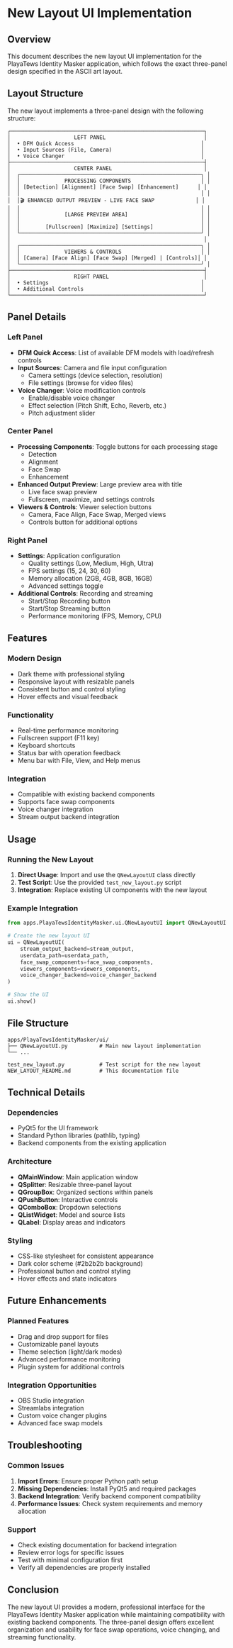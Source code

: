 # New Layout UI Implementation

## Overview

This document describes the new layout UI implementation for the PlayaTews Identity Masker application, which follows the exact three-panel design specified in the ASCII art layout.

## Layout Structure

The new layout implements a three-panel design with the following structure:

```
┌─────────────────────────────────────────────────────────────┐
│                    LEFT PANEL                               │
│  • DFM Quick Access                                        │
│  • Input Sources (File, Camera)                            │
│  • Voice Changer                                           │
├─────────────────────────────────────────────────────────────┤
│                    CENTER PANEL                             │
│  ┌─────────────────────────────────────────────────────────┐ │
│  │              PROCESSING COMPONENTS                      │ │
│  │ [Detection] [Alignment] [Face Swap] [Enhancement]      │ │
│  │                                                         │ │
│  │🎬 ENHANCED OUTPUT PREVIEW - LIVE FACE SWAP             │ │
│  │                                                         │ │
│  │              [LARGE PREVIEW AREA]                       │ │
│  │                                                         │ │
│  │        [Fullscreen] [Maximize] [Settings]               │ │
│  └─────────────────────────────────────────────────────────┘ │
│                                                             │
│  ┌─────────────────────────────────────────────────────────┐ │
│  │              VIEWERS & CONTROLS                         │ │
│  │ [Camera] [Face Align] [Face Swap] [Merged] | [Controls]│ │
│  └─────────────────────────────────────────────────────────┘ │
├─────────────────────────────────────────────────────────────┤
│                    RIGHT PANEL                              │
│  • Settings                                                │
│  • Additional Controls                                     │
└─────────────────────────────────────────────────────────────┘
```

## Panel Details

### Left Panel
- **DFM Quick Access**: List of available DFM models with load/refresh controls
- **Input Sources**: Camera and file input configuration
  - Camera settings (device selection, resolution)
  - File settings (browse for video files)
- **Voice Changer**: Voice modification controls
  - Enable/disable voice changer
  - Effect selection (Pitch Shift, Echo, Reverb, etc.)
  - Pitch adjustment slider

### Center Panel
- **Processing Components**: Toggle buttons for each processing stage
  - Detection
  - Alignment
  - Face Swap
  - Enhancement
- **Enhanced Output Preview**: Large preview area with title
  - Live face swap preview
  - Fullscreen, maximize, and settings controls
- **Viewers & Controls**: Viewer selection buttons
  - Camera, Face Align, Face Swap, Merged views
  - Controls button for additional options

### Right Panel
- **Settings**: Application configuration
  - Quality settings (Low, Medium, High, Ultra)
  - FPS settings (15, 24, 30, 60)
  - Memory allocation (2GB, 4GB, 8GB, 16GB)
  - Advanced settings toggle
- **Additional Controls**: Recording and streaming
  - Start/Stop Recording button
  - Start/Stop Streaming button
  - Performance monitoring (FPS, Memory, CPU)

## Features

### Modern Design
- Dark theme with professional styling
- Responsive layout with resizable panels
- Consistent button and control styling
- Hover effects and visual feedback

### Functionality
- Real-time performance monitoring
- Fullscreen support (F11 key)
- Keyboard shortcuts
- Status bar with operation feedback
- Menu bar with File, View, and Help menus

### Integration
- Compatible with existing backend components
- Supports face swap components
- Voice changer integration
- Stream output backend integration

## Usage

### Running the New Layout

1. **Direct Usage**: Import and use the `QNewLayoutUI` class directly
2. **Test Script**: Use the provided `test_new_layout.py` script
3. **Integration**: Replace existing UI components with the new layout

### Example Integration

```python
from apps.PlayaTewsIdentityMasker.ui.QNewLayoutUI import QNewLayoutUI

# Create the new layout UI
ui = QNewLayoutUI(
    stream_output_backend=stream_output,
    userdata_path=userdata_path,
    face_swap_components=face_swap_components,
    viewers_components=viewers_components,
    voice_changer_backend=voice_changer_backend
)

# Show the UI
ui.show()
```

## File Structure

```
apps/PlayaTewsIdentityMasker/ui/
├── QNewLayoutUI.py          # Main new layout implementation
└── ...

test_new_layout.py           # Test script for the new layout
NEW_LAYOUT_README.md         # This documentation file
```

## Technical Details

### Dependencies
- PyQt5 for the UI framework
- Standard Python libraries (pathlib, typing)
- Backend components from the existing application

### Architecture
- **QMainWindow**: Main application window
- **QSplitter**: Resizable three-panel layout
- **QGroupBox**: Organized sections within panels
- **QPushButton**: Interactive controls
- **QComboBox**: Dropdown selections
- **QListWidget**: Model and source lists
- **QLabel**: Display areas and indicators

### Styling
- CSS-like stylesheet for consistent appearance
- Dark color scheme (#2b2b2b background)
- Professional button and control styling
- Hover effects and state indicators

## Future Enhancements

### Planned Features
- Drag and drop support for files
- Customizable panel layouts
- Theme selection (light/dark modes)
- Advanced performance monitoring
- Plugin system for additional controls

### Integration Opportunities
- OBS Studio integration
- Streamlabs integration
- Custom voice changer plugins
- Advanced face swap models

## Troubleshooting

### Common Issues
1. **Import Errors**: Ensure proper Python path setup
2. **Missing Dependencies**: Install PyQt5 and required packages
3. **Backend Integration**: Verify backend component compatibility
4. **Performance Issues**: Check system requirements and memory allocation

### Support
- Check existing documentation for backend integration
- Review error logs for specific issues
- Test with minimal configuration first
- Verify all dependencies are properly installed

## Conclusion

The new layout UI provides a modern, professional interface for the PlayaTews Identity Masker application while maintaining compatibility with existing backend components. The three-panel design offers excellent organization and usability for face swap operations, voice changing, and streaming functionality. 